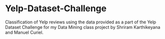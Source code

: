 # Yelp-Dataset-Challenge
Classification of Yelp reviews using the data provided as a part of the Yelp Dataset Challenge for my Data Mining class project by Shriram Karthikeyana and Manuel Curiel.
